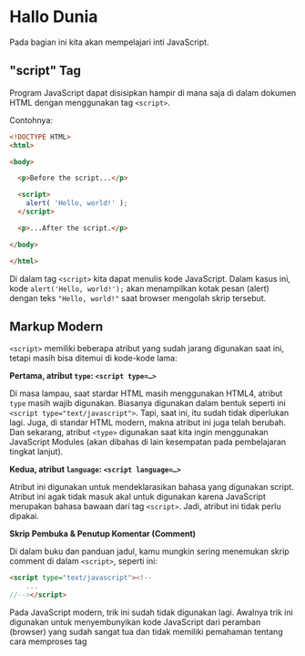 # Hallo Dunia

Pada bagian ini kita akan mempelajari inti JavaScript.

## "script" Tag

Program JavaScript dapat disisipkan hampir di mana saja di dalam dokumen HTML dengan menggunakan tag ``<script>``.

Contohnya:

```html
<!DOCTYPE HTML>
<html>

<body>

  <p>Before the script...</p>

  <script>
    alert( 'Hello, world!' );
  </script>

  <p>...After the script.</p>

</body>

</html>
```
Di dalam tag ``<script>`` kita dapat menulis kode JavaScript. Dalam kasus ini, kode ``alert('Hello, world!');`` akan menampilkan kotak pesan (alert) dengan teks ``"Hello, world!"`` saat browser mengolah skrip tersebut.

## Markup Modern

``<script>`` memiliki beberapa atribut yang sudah jarang digunakan saat ini, tetapi masih bisa ditemui di kode-kode lama:

**Pertama, atribut ``type``: ``<script type=…>``**

Di masa lampau, saat stardar HTML masih menggunakan HTML4, atribut ``type`` masih wajib digunakan. Biasanya digunakan dalam bentuk seperti ini ``<script type="text/javascript">``. Tapi, saat ini, itu sudah tidak diperlukan lagi. Juga, di standar HTML modern, makna atribut ini juga telah berubah. Dan sekarang, atribut ``<type>`` digunakan saat kita ingin menggunakan JavaScript Modules (akan dibahas di lain kesempatan pada pembelajaran tingkat lanjut).

**Kedua, atribut ``language``: ``<script language=…>``**

Atribut ini digunakan untuk mendeklarasikan bahasa yang digunakan script. Atribut ini agak tidak masuk akal untuk digunakan karena JavaScript merupakan bahasa bawaan dari tag ``<script>``. Jadi, atribut ini tidak perlu dipakai.

**Skrip Pembuka & Penutup Komentar (Comment)**

Di dalam buku dan panduan jadul, kamu mungkin sering menemukan skrip comment di dalam ``<script>``, seperti ini:

```html
<script type="text/javascript"><!--
    ...
//--></script>
```
Pada JavaScript modern, trik ini sudah tidak digunakan lagi. Awalnya trik ini digunakan untuk menyembunyikan kode JavaScript dari peramban (browser) yang sudah sangat tua dan tidak memiliki pemahaman tentang cara memproses tag <script>. Di masa lalu, beberapa peramban mungkin tidak sepenuhnya memahami atau mendukung tag <script>, dan ini bisa menyebabkan masalah dalam menjalankan kode JavaScript di dalamnya.

Dengan menggunakan komentar seperti ``<!--`` dan ``-->``, tujuan awalnya adalah membuat kode JavaScript tetap tidak terlihat oleh peramban-peramban tua tersebut. Kode JavaScript akan diapit oleh komentar ini sehingga peramban yang tidak tahu bagaimana memproses tag <script> akan mengabaikan kode di dalamnya.

Namun, pada peramban modern yang telah dirilis dalam 15 tahun terakhir, masalah ini sudah tidak ada lagi. Peramban modern mampu memahami tag <script> dengan baik, dan kode JavaScript di dalamnya akan dieksekusi tanpa masalah. Karena itu, trik komentar semacam ini tidak diperlukan lagi dalam JavaScript modern.


